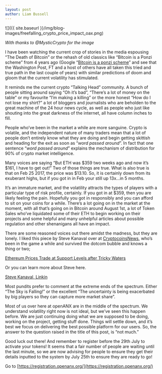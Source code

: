 ```yaml
---
layout: post
author: Liam Bussell
---
```


![]({{ site.baseurl }}/img/blog-images/freefalling_crypto_price_impact_oax.png)

_With thanks to @MysticCrypto for the image_

I have been watching the current crop of stories in the media espousing “The Death of Bitcoin” or the rehash of old classics like “Bitcoin is a Ponzi scheme” from 4 years ago (Google “[Bitcoin is a ponzi scheme](https://www.google.com.hk/search?q=bitcoin+is+a+ponzi+scheme&oq=bitcoin+is+a+ponzi+scheme&aqs=chrome..69i57j0l5.6936j0j7&sourceid=chrome&ie=UTF-8)” and see that the Washington Post, FT and a host of others have all taken this tried and true path in the last couple of years) with similar predictions of doom and gloom that the current volatility has stimulated.

It reminds me the current crypto “Talking Head” community. A bunch of people sitting around saying “Oh it’s bad”, “There’s a lot of money on the table” or my favourite “I’m making a killing” or the more honest “How do I not lose my shirt?” a lot of bloggers and journalists who are beholden to the great machine of the 24 hour news cycle, as well as people who just like shouting into the great darkness of the internet, all have column inches to fill.

People who’ve been in the market a while are more sanguine. Crypto is volatile, and the independent nature of many traders mean that a lot of people don’t entirely know what they are doing and begin getting skittish and heading for the exit as soon as “_word passed around_”. In fact that one sentence “_word passed around_” explains the mechanism of distribution for 90% of crypto market intelligence.

Many voices are saying “But ETH was $359 two weeks ago and now it’s $161, I have to get out!” Two of those things are true. What is also true is that on Feb 25 2017, the price was $13.10. So, it is certainly down from its exuberant highs, but if you got in in Feb your still up 13x…in 5 months.

It’s an immature market, and the volatility attracts the types of players with a particular type of risk profile, certainly. If you got in at $359, then you are likely feeling the pain. Hopefully you got in responsibly and you can afford to sit on your coins for a while. There’s a lot going on in the market at the moment, with all that’s going on in Bitcoin around August 1st, a lot of Token Sales who’ve liquidated some of their ETH to begin working on their projects and some helpful and many unhelpful articles about possible regulation and other shenanigans all have an impact.

There are some reasoned voices out there amidst the madness, but they are lonely. I liked this piece by Steve Kanaval over at [CryptocoinsNews](https://www.cryptocoinsnews.com/ethereum-prices-trade-to-support-levels-as-they-climb-the-wall-of-worry/), who’s been in the game a while and survived the dotcom bubble and knows a thing or two;

[Ethereum Prices Trade at Support Levels after Tricky Waters](https://www.cryptocoinsnews.com/ethereum-prices-trade-to-support-levels-as-they-climb-the-wall-of-worry/)

Or you can learn more about Steve here.

[Steve Kanaval, Linkin](https://www.linkedin.com/in/steve-kanaval-14877212/)

Most pundits prefer to comment at the extreme ends of the spectrum. Either “The Sky is Falling!” or the excellent “The uncertainty is being exacerbated by big players so they can capture more market share”.

Most of us over here at openANX are in the middle of the spectrum. We understand volatility right now is not ideal, but we’ve seen this happen before. We are just continuing doing what we are supposed to be doing, working on the project, getting stuff done. Things will settle down, and it’s best we focus on delivering the best possible platform for our users. So, the answer to the question raised in the title of this post, is “not much.”

Good luck out there! And remember to register before the 29th July to activate your tokens! It seems that a fair number of people are waiting until the last minute, so we are now advising for people to ensure they get their details inputted to the system by July 25th to ensure they are ready to go!

Go to [https://registration.openanx.org/](https://registration.openanx.org/)
